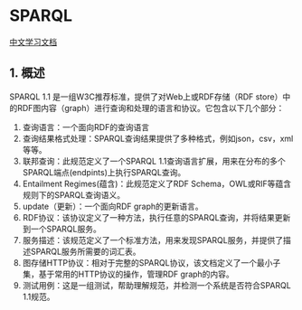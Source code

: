 # SPARQL

[中文学习文档](http://www.chinaw3c.org/REC-sparql11-overview-20130321-cn.html)

## 1. 概述

SPARQL 1.1 是一组W3C推荐标准，提供了对Web上或RDF存储（RDF store）中的RDF图内容（graph）进行查询和处理的语言和协议。它包含以下几个部分：

1. 查询语言：一个面向RDF的查询语言
2. 查询结果格式处理：SPARQL查询结果提供了多种格式，例如json，csv，xml等等。
3. 联邦查询：此规范定义了一个SPARQL 1.1查询语言扩展，用来在分布的多个SPARQL端点(endpints)上执行SPARQL查询。
4. Entailment Regimes(蕴含)：此规范定义了RDF Schema，OWL或RIF等蕴含规则下的SPARQL查询语义。
5. update（更新）：一个面向RDF graph的更新语言。
6. RDF协议：该协议定义了一种方法，执行任意的SPARQL查询，并将结果更新到一个SPARQL服务。
7. 服务描述：该规范定义了一个标准方法，用来发现SPARQL服务，并提供了描述SPARQL服务所需要的词汇表。
8. 图存储HTTP协议：相对于完整的SPARQL协议，该文档定义了一个最小子集，基于常用的HTTP协议的操作，管理RDF graph的内容。
9. 测试用例：这是一组测试，帮助理解规范，并检测一个系统是否符合SPARQL 1.1规范。

